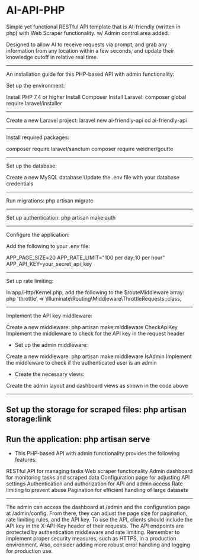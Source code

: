 # AI-API-PHP
Simple yet functional RESTful API template that is AI-friendly (written in php) with Web Scraper functionality.
w/ Admin control area added.

Designed to allow AI to receive requests via prompt, and grab any information from any location within a few seconds, and update their knowledge cutoff in relative real time.

---

An installation guide for this PHP-based API with admin functionality:

Set up the environment:

Install PHP 7.4 or higher
Install Composer
Install Laravel: composer global require laravel/installer

---

Create a new Laravel project:
laravel new ai-friendly-api
cd ai-friendly-api

---
Install required packages:

composer require laravel/sanctum
composer require weidner/goutte

---

Set up the database:

Create a new MySQL database
Update the .env file with your database credentials

---

Run migrations:
php artisan migrate

---

Set up authentication:
php artisan make:auth

---
Configure the application:

Add the following to your .env file:

APP_PAGE_SIZE=20
APP_RATE_LIMIT="100 per day;10 per hour"
APP_API_KEY=your_secret_api_key

---

Set up rate limiting:

In app/Http/Kernel.php, add the following to the $routeMiddleware array:
php 'throttle' => \Illuminate\Routing\Middleware\ThrottleRequests::class,

---

Implement the API key middleware:

Create a new middleware: php artisan make:middleware CheckApiKey
Implement the middleware to check for the API key in the request header


- Set up the admin middleware:

Create a new middleware: php artisan make:middleware IsAdmin
Implement the middleware to check if the authenticated user is an admin


- Create the necessary views:

Create the admin layout and dashboard views as shown in the code above

---

Set up the storage for scraped files:
php artisan storage:link
---

Run the application:
php artisan serve
---

- This PHP-based API with admin functionality provides the following features:

RESTful API for managing tasks
Web scraper functionality
Admin dashboard for monitoring tasks and scraped data
Configuration page for adjusting API settings
Authentication and authorization for API and admin access
Rate limiting to prevent abuse
Pagination for efficient handling of large datasets

---

The admin can access the dashboard at /admin and the configuration page at /admin/config. From there, they can adjust the page size for pagination, rate limiting rules, and the API key.
To use the API, clients should include the API key in the X-API-Key header of their requests. The API endpoints are protected by authentication middleware and rate limiting.
Remember to implement proper security measures, such as HTTPS, in a production environment. Also, consider adding more robust error handling and logging for production use.
